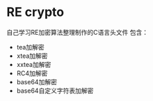 # RE crypto


自己学习RE加密算法整理制作的C语言头文件
包含：
- tea加解密
- xtea加解密
- xxtea加解密
- RC4加解密
- base64加解密
- base64自定义字符表加解密